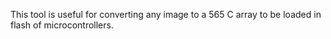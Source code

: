 This tool is useful for converting any image to a 565 C array to be loaded in flash of microcontrollers.
